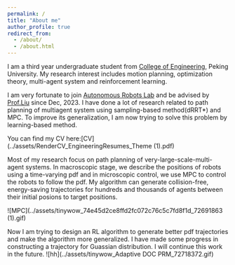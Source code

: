 ```yaml
---
permalink: /
title: "About me"
author_profile: true
redirect_from: 
  - /about/
  - /about.html
---
```


I am a third year undergraduate student from [College of Engineering](https://www.coe.pku.edu.cn/), Peking University. My research interest includes motion planning, optimization theory, multi-agent system and reinforcement learning.

I am very fortunate to join [Autonomous Robots Lab](http://www2.coe.pku.edu.cn/faculty/liuchang/index.html) and be advised by [Prof.Liu](http://www2.coe.pku.edu.cn/faculty/liuchang/author/chang-liu-%E5%88%98%E7%95%85/index.html) since Dec, 2023. I have done a lot of research related to path planning of multiagent system using sampling-based method(dRRT*) and MPC. To improve its generalization, I am now trying to solve this problem by learning-based method.

You can find my CV here:[CV](../assets/RenderCV_EngineeringResumes_Theme (1).pdf)

Most of my research focus on path planning of very-large-scale-multi-agent systems. In macroscopic stage, we describe the positions of robots using a time-varying pdf and in microscopic control, we use MPC to control the robots to follow the pdf. My algorithm can generate collision-free, energy-saving trajectories for hundreds and thousands of agents between their initial posions to target positions.

![MPC](../assets/tinywow_74e45d2ce8ffd2fc072c76c5c7fd8f1d_72691863 (1).gif)

Now I am trying to design an RL algorithm to generate better pdf trajectories and make the algorithm more generalized. I have made some progress in constructing a trajectory for Guassian distribution. I will continue this work in the future. 
![hh](../assets/tinywow_Adaptive DOC PRM_72718372.gif)
